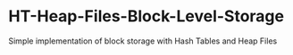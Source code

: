# HT-Heap-Files-Block-Level-Storage
Simple implementation of block storage with Hash Tables and Heap Files 
